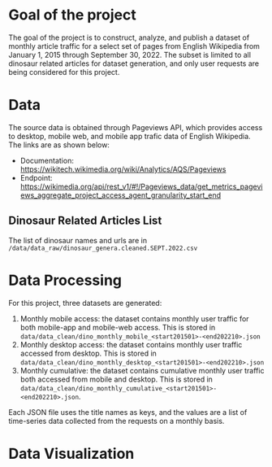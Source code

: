 # Goal of the project
The goal of the project is to construct, analyze, and publish a dataset of monthly article traffic for a select set of pages from English Wikipedia from January 1, 2015 through September 30, 2022. The subset is limited to all dinosaur related articles for dataset generation, and only user requests are being considered for this project.

# Data
The source data is obtained through Pageviews API, which provides access to desktop, mobile web, and mobile app trafic data of English Wikipedia. The links are as shown below:
- Documentation: https://wikitech.wikimedia.org/wiki/Analytics/AQS/Pageviews
- Endpoint: https://wikimedia.org/api/rest_v1/#!/Pageviews_data/get_metrics_pageviews_aggregate_project_access_agent_granularity_start_end

## Dinosaur Related Articles List
The list of dinosaur names and urls are in `/data/data_raw/dinosaur_genera.cleaned.SEPT.2022.csv`

# Data Processing
For this project, three datasets are generated:
1. Monthly mobile access: the dataset contains monthly user traffic for both mobile-app and mobile-web access. This is stored in `data/data_clean/dino_monthly_mobile_<start201501>-<end202210>.json`
2. Monthly desktop access: the dataset contains monthly user traffic accessed from desktop. This is stored in `data/data_clean/dino_monthly_desktop_<start201501>-<end202210>.json`
3. Monthly cumulative: the dataset contains cumulative monthly user traffic both accessed from mobile and desktop. This is stored in `data/data_clean/dino_monthly_cumulative_<start201501>-<end202210>.json`.

Each JSON file uses the title names as keys, and the values are a list of time-series data collected from the requests on a monthly basis.

# Data Visualization